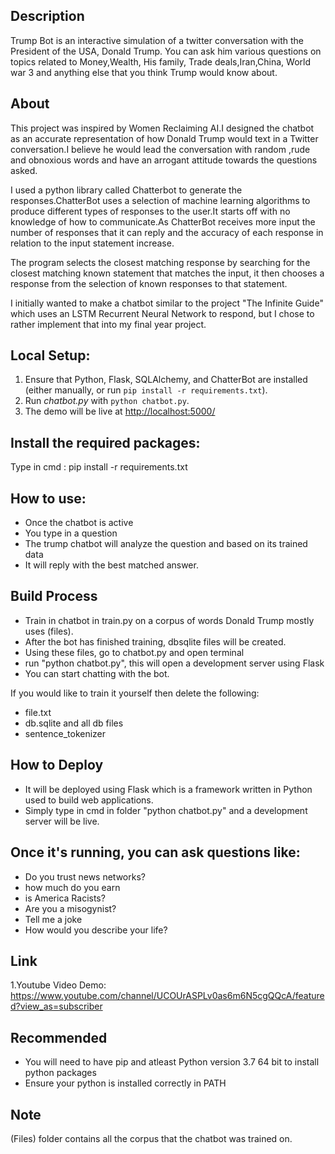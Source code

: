 
## Description
Trump Bot is an interactive simulation of a twitter conversation with the President of the USA, Donald Trump.
You can ask him various questions on topics related to Money,Wealth, His family, Trade deals,Iran,China, World war 3 and anything else that you think Trump would know about.

## About
This project was inspired by Women Reclaiming AI.I designed the chatbot as an accurate representation of how Donald Trump would text in a Twitter conversation.I believe he would lead the conversation with random ,rude and obnoxious words and have an arrogant attitude towards the questions asked.

I used a python library called Chatterbot to generate the responses.ChatterBot uses a selection of machine learning algorithms to produce different types of responses to the user.It starts off with no knowledge of how to communicate.As ChatterBot receives more input the number of responses that it can reply and the accuracy of each response in relation to the input statement increase.

The program selects the closest matching response by searching for the closest matching known statement that matches the input, it then chooses a response from the selection of known responses to that statement.

I initially wanted to make a chatbot similar to the project "The Infinite Guide" which uses an LSTM Recurrent Neural Network to respond, but I chose to rather implement that into my final year project.

## Local Setup:
 1. Ensure that Python, Flask, SQLAlchemy, and ChatterBot are installed (either manually, or run `pip install -r requirements.txt`).
 2. Run *chatbot.py* with `python chatbot.py`.
 3. The demo will be live at [http://localhost:5000/](http://localhost:5000/)


## Install the required packages:
Type in cmd : pip install -r requirements.txt


## How to use:
- Once the chatbot is active
- You type in a question
- The trump chatbot will analyze the question and based on its trained data
- It will reply with the best matched answer.


## Build Process
- Train in chatbot in train.py on a corpus of words Donald Trump mostly uses (files).
- After the bot has finished training, dbsqlite files will be created.
- Using these files, go to chatbot.py and open terminal
- run "python chatbot.py", this will open a development server using Flask
- You can start chatting with the bot.

If you would like to train it yourself then delete the following:
- file.txt
- db.sqlite and all db files
- sentence_tokenizer



## How to Deploy

- It will be deployed using Flask which is a framework written in Python used to build web applications.
- Simply type in cmd in folder "python chatbot.py" and a development server will be live.


## Once it's running, you can ask questions like:
- Do you trust news networks?
- how much do you earn
- is America Racists?
- Are you a misogynist?
- Tell me a joke
- How would you describe your life?

## Link
1.Youtube Video Demo: https://www.youtube.com/channel/UCOUrASPLv0as6m6N5cgQQcA/featured?view_as=subscriber


## Recommended
- You will need to have pip and atleast Python version 3.7 64 bit to install python packages
- Ensure your python is installed correctly in PATH


## Note
(Files) folder contains all the corpus that the chatbot was trained on.


